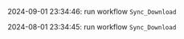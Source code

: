 2024-09-01 23:34:46: run workflow `Sync_Download` 

2024-08-01 23:34:45: run workflow `Sync_Download` 


